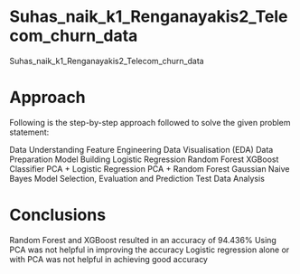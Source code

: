# Suhas_naik_k1_Renganayakis2_Telecom_churn_data
Suhas_naik_k1_Renganayakis2_Telecom_churn_data

# Approach
Following is the step-by-step approach followed to solve the given problem statement:

Data Understanding
Feature Engineering
Data Visualisation (EDA)
Data Preparation
Model Building
Logistic Regression
Random Forest
XGBoost Classifier
PCA + Logistic Regression
PCA + Random Forest
Gaussian Naive Bayes
Model Selection, Evaluation and Prediction
Test Data Analysis

# Conclusions
Random Forest and XGBoost resulted in an accuracy of 94.436%
Using PCA was not helpful in improving the accuracy
Logistic regression alone or with PCA was not helpful in achieving good accuracy
